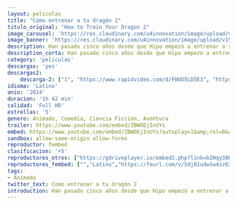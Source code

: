 ```yaml
---
layout: peliculas
title: "Como entrenar a tu dragón 2"
titulo_original: "How to Train Your Dragon 2"
image_carousel: 'https://res.cloudinary.com/u4innovation/image/upload/v1559427389/dragon2-poster-min_uaickn.jpg'
image_banner: 'https://res.cloudinary.com/u4innovation/image/upload/v1559427390/dragon2-banner-min_zk6mqw.jpg'
description: Han pasado cinco años desde que Hipo empezó a entrenar a su dragón, rompiendo la tradición vikinga de cazarlos. Astrid y el resto de la pandilla han conseguido difundir en la isla un nuevo deporte, las carreras de dragones. Mientras realizan una carrera, atraviesan los cielos llegando a territorios inhóspitos, donde nadie antes ha estado. Durante un viaje descubren una cueva cubierta de hielo que resulta ser el refugio de cientos de dragones salvajes, a los que cuida un misterioso guardián.
description_corta: Han pasado cinco años desde que Hipo empezó a entrenar a su dragón, rompiendo la tradición vikinga de cazarlos. Astrid y el resto de la pandilla han conseguido difundir en la isla un nuevo deporte, las carreras de dragones. Mientras realizan una carrera, atraviesan los cielos llegando a territorios inhóspitos, donde nadie antes ha estado. Durante un viaje descubren una cueva cubierta de hielo que resulta ser el refugio de cientos de dragones salvajes, a los que cuida un misterioso guardián.
category: 'peliculas'
descargas: 'yes'
descargas2:
    descarga-2: ["1", "https://www.rapidvideo.com/d/FWUO5LD5E3", "https://www.google.com/s2/favicons?domain=www.rapidvideo.com","RapidVideo","https://res.cloudinary.com/imbriitneysam/image/upload/v1541473684/mexico.png", "Latino", "Full HD"]
idioma: 'Latino'
anio: '2014'
duracion: '1h 42 min'
calidad: 'Full HD'
estrellas: '5'
genero: Animado, Comedia, Ciencia Ficción, Aventura
trailer: https://www.youtube.com/embed/ZBWOEjInUYs
embed: https://www.youtube.com/embed/ZBWOEjInUYs?autoplay=1&amp;rel=0&amp;hd=1&border=0&wmode=opaque&enablejsapi=1&modestbranding=1&controls=1&showinfo=0
sandbox: allow-same-origin allow-forms
reproductor: fembed
clasificacion: '+5'
reproductores_otros: ["https://gdriveplayer.io/embed2.php?link=bIHqy30HzpezWBkRRYKVMg7osBz3zPDpd0MEP2ETkrICnfK30L1w7RFRChC40779MJ62hOMi2vvjZORpob5V5wZ%252BsNmVNAlEb1TSmWSWAPtfsPSGbrfRZXEoWRaVjz1oOW7t6QdsC0jxmKegsyvSBAG%252Fogqd2zUhN7UJf4cLzPHWdvaVOBlGHV0h4HfEUXCb98v04%252BuQRlSDVI9TMilHnf","Latino","https://streampelis.info/public/dist/index.html?id=77ba99833f4d1f9309eb35264edec13b","Latino","https://www.zembed.to/public/dist/asteroid.html?id=d42cf7df9e90085a6f386490207ab66f&title=How%20to%20Train%20Your%20Dragon%202","Latino","https://movcloud.net/embed/xw-xa1Ycuxih","Latino","https://api.cuevana3.io/stream/index.php?file=ek5lbm9xYWNrS0xYMTZLa2xNbkdvY3ZTb3BtZng4TGp6ZFpobGFMUGtOelcwcUZmbWRIVzRkakVuS0JnbEplcG1KUnNZSlRTMGViVTBxZGdsdEhPb3I3ZGRIZWl6cy9LenQyRVlLRFNsUT09","Latino","https://mstream.press/lga88ar5o9t9","Latino"]
reproductores_fembed: ["","Latino","https://feurl.com/v/5dj01udw1w4zz63","Latino"]
tags:
- Animado
twitter_text: Como entrenar a tu dragón 2
introduction: Han pasado cinco años desde que Hipo empezó a entrenar a su dragón, rompiendo la tradición vikinga de cazarlos. Astrid y el resto de la pandilla han conseguido difundir en la isla un nuevo deporte, las carreras de dragones. Mientras realizan una carrera, atraviesan los cielos llegando a territorios inhóspitos, donde nadie antes ha estado. Durante un viaje descubren una cueva cubierta de hielo que resulta ser el refugio de cientos de dragones salvajes, a los que cuida un misterioso guardián.
---
```












